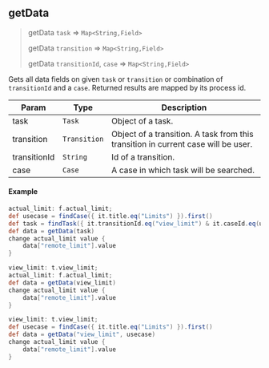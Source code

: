## getData

> getData `task` => `Map<String,Field>`
>
> getData `transition` => `Map<String,Field>` 
>
> getData `transitionId`, `case` => `Map<String,Field>`

Gets all data fields on given `task` or `transition` or combination of `transitionId` and a `case`. Returned results are mapped by its process id.

| **Param**    | **Type**                   | **Description**                                                                   |
| ------------ | -------------------------- | --------------------------------------------------------------------------------- |
| task         | `Task`                     | Object of a task.                                                                 |
| transition   | `Transition`               | Object of a transition. A task from this transition in current case will be user. |                                    
| transitionId | `String`                   | Id of a transition.                                                               |
| case         | `Case`                     | A case in which task will be searched.                                            |

#### Example

```groovy
actual_limit: f.actual_limit;
def usecase = findCase({ it.title.eq("Limits") }).first()
def task = findTask({ it.transitionId.eq("view_limit") & it.caseId.eq(usecase.stringId) })
def data = getData(task)
change actual_limit value {
    data["remote_limit"].value
}
```

```groovy
view_limit: t.view_limit;
actual_limit: f.actual_limit;
def data = getData(view_limit)
change actual_limit value {
    data["remote_limit"].value
}
```

```groovy
view_limit: t.view_limit;
def usecase = findCase({ it.title.eq("Limits") }).first()
def data = getData("view_limit", usecase)
change actual_limit value {
    data["remote_limit"].value
}
```